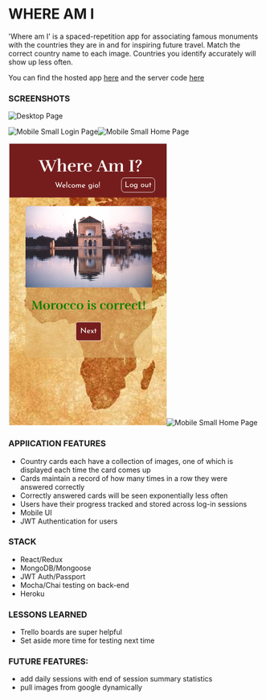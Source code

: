 # WHERE AM I

'Where am I' is a spaced-repetition app for associating famous monuments with the countries they are in and for inspiring future travel. Match the correct country name to each image. Countries you identify accurately will show up less often.

You can find the hosted app [here](https://thawing-shore-65597.herokuapp.com/dashboard) and the server code [here](https://github.com/thinkful-ei21/Mike-Giovanni-Spaced-Repetition-Server)


### SCREENSHOTS

![Desktop Page](https://github.com/thinkful-ei21/Mike-Giovanni-Spaced-Repetition-Client/blob/master/src/images/Screenshot%20from%202018-08-10%2014-25-50.png?raw=true "Desktop Screenshot")

![Mobile Small Login Page](https://github.com/thinkful-ei21/Mike-Giovanni-Spaced-Repetition-Client/blob/master/src/images/Screenshot%20from%202018-08-10%2014-28-02.png?raw=true "Mobile Small  Login Page")![Mobile Small Home Page](https://github.com/thinkful-ei21/Mike-Giovanni-Spaced-Repetition-Client/blob/master/src/images/Screenshot%20from%202018-08-10%2014-27-47.png?raw=true "Mobile Small  Home Page")

![Mobile Small Register Page](https://github.com/thinkful-ei21/Mike-Giovanni-Spaced-Repetition-Client/blob/master/src/images/Screenshot%20from%202018-08-10%2014-52-34.png?raw=true "Mobile Small Register Page")![Mobile Small Home Page](https://github.com/thinkful-ei21/Mike-Giovanni-Spaced-Repetition-Client/blob/master/src/images/Screenshot%20from%202018-08-10%2014-27-28.png?raw=true "Mobile Small  Home Page")

### APPlICATION FEATURES

- Country cards each have a collection of images, one of which is displayed each time the card comes up
- Cards maintain a record of how many times in a row they were answered correctly
- Correctly answered cards will be seen exponentially less often
- Users have their progress tracked and stored across log-in sessions
- Mobile UI
- JWT Authentication for users

### STACK

- React/Redux
- MongoDB/Mongoose
- JWT Auth/Passport
- Mocha/Chai testing on back-end
- Heroku


### LESSONS LEARNED

- Trello boards are super helpful
- Set aside more time for testing next time

### FUTURE FEATURES:
- add daily sessions with end of session summary statistics
- pull images from google dynamically


